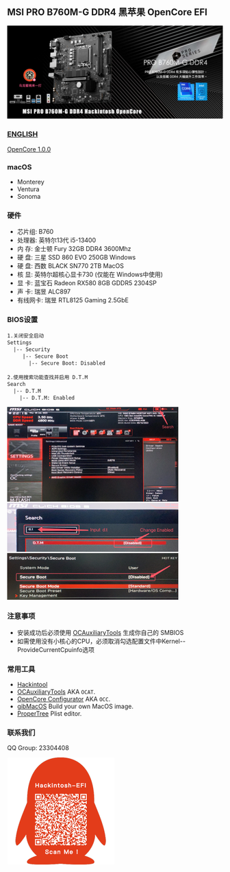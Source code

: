 ## MSI PRO B760M-G DDR4 黑苹果 OpenCore EFI

![image](Screenshot/PROB760M-G.jpg)

### [ENGLISH](https://github.com/hackintosh-club/MAG-B760M-MORTAR-OpenCore)

[OpenCore 1.0.0](https://github.com/acidanthera/OpenCorePkg)


### macOS

- Monterey
- Ventura
- Sonoma


### 硬件

- 芯片组: B760
- 处理器: 英特尔13代 i5-13400
- 内   存:  金士顿 Fury 32GB DDR4 3600Mhz
- 硬   盘:  三星 SSD 860 EVO 250GB Windows
- 硬   盘:  西数 BLACK SN770 2TB MacOS
- 核   显:  英特尔超核心显卡730 (仅能在 Windows中使用)
- 显   卡:  蓝宝石 Radeon RX580 8GB GDDR5 2304SP
- 声   卡:  瑞昱 ALC897
- 有线网卡: 瑞昱 RTL8125 Gaming 2.5GbE


### BIOS设置

```
1.关闭安全启动
Settings
  |-- Security
     |-- Secure Boot
       |-- Secure Boot: Disabled

2.使用搜索功能查找并启用 D.T.M 
Search
  |-- D.T.M
    |-- D.T.M: Enabled

```

<img src="Screenshot/Search.png" alt="image" style="zoom:50%;" />

<img src="Screenshot/D.T.M.png" alt="image" style="zoom:50%;" />

<img src="Screenshot/SecureBoot.png" alt="image" style="zoom:50%;" />



### 注意事项

 - 安装成功后必须使用 [OCAuxiliaryTools](https://github.com/ic005k/OCAuxiliaryTools) 生成你自己的 SMBIOS
 - 如需使用没有小核心的CPU，必须取消勾选配置文件中Kernel--ProvideCurrentCpuinfo选项


### 常用工具

- [Hackintool](https://github.com/headkaze/Hackintool) 
- [OCAuxiliaryTools](https://github.com/ic005k/OCAuxiliaryTools) AKA `OCAT`.
- [OpenCore Configurator](https://mackie100projects.altervista.org/opencore-configurator/) AKA `OCC`.
- [gibMacOS](https://github.com/corpnewt/gibMacOS) Build your own MacOS image.
- [ProperTree](https://github.com/corpnewt/ProperTree) Plist editor.


### 联系我们

QQ Group: 23304408

![image](Screenshot/QRCode.png)
